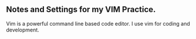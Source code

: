 
## Notes and Settings for my VIM Practice.
Vim is a powerful command line based code editor.
I use vim for coding and development.
